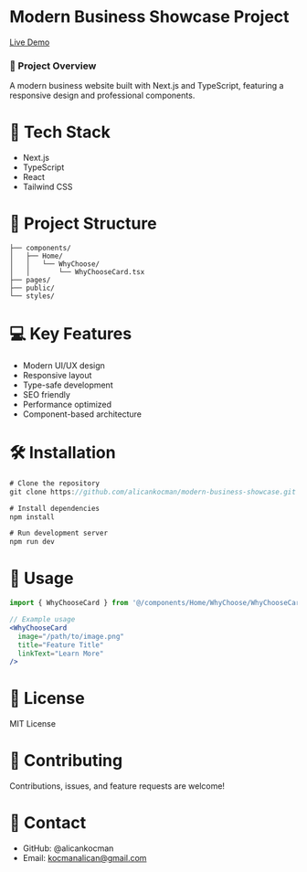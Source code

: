 # Modern Business Showcase Project
[Live Demo](https://modern-business-showcase.vercel.app/)
### 🌟 Project Overview
A modern business website built with Next.js and TypeScript, featuring a responsive design and professional components.
# 🚀 Tech Stack
* Next.js
* TypeScript
* React
* Tailwind CSS
# 📁 Project Structure
``` Map
├── components/
│   ├── Home/
│   │   └── WhyChoose/
│   │       └── WhyChooseCard.tsx
├── pages/
├── public/
└── styles/
```

# 💻 Key Features
* Modern UI/UX design
* Responsive layout
* Type-safe development
* SEO friendly
* Performance optimized
* Component-based architecture

# 🛠️ Installation
``` jsx
# Clone the repository
git clone https://github.com/alicankocman/modern-business-showcase.git

# Install dependencies
npm install

# Run development server
npm run dev

```

# 📝 Usage

``` jsx
import { WhyChooseCard } from '@/components/Home/WhyChoose/WhyChooseCard'

// Example usage
<WhyChooseCard
  image="/path/to/image.png"
  title="Feature Title"
  linkText="Learn More"
/>

```
# 📄 License
MIT License
# 👥 Contributing
Contributions, issues, and feature requests are welcome!
# 📧 Contact
* GitHub: @alicankocman
* Email: kocmanalican@gmail.com
